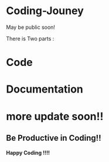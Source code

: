 # Coding-Jouney
May be public soon!


There is Two parts : 

# Code
# Documentation

# more update soon!!

##  Be Productive in Coding!!

#### Happy Coding !!!!

